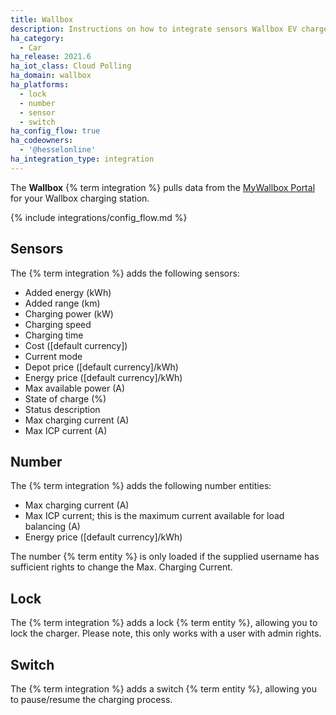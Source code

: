 ```yaml
---
title: Wallbox
description: Instructions on how to integrate sensors Wallbox EV chargers to Home Assistant
ha_category:
  - Car
ha_release: 2021.6
ha_iot_class: Cloud Polling
ha_domain: wallbox
ha_platforms:
  - lock
  - number
  - sensor
  - switch
ha_config_flow: true
ha_codeowners:
  - '@hesselonline'
ha_integration_type: integration
---
```


The **Wallbox** {% term integration %} pulls data from the [MyWallbox Portal](https://my.wallbox.com) for your Wallbox charging station.

{% include integrations/config_flow.md %}

## Sensors

The {% term integration %} adds the following sensors:

- Added energy (kWh)
- Added range (km)
- Charging power (kW)
- Charging speed
- Charging time
- Cost ([default currency])
- Current mode
- Depot price ([default currency]/kWh)
- Energy price ([default currency]/kWh)
- Max available power (A)
- State of charge (%)
- Status description
- Max charging current (A)
- Max ICP current (A)

## Number

The {% term integration %} adds the following number entities:

- Max charging current (A)
- Max ICP current; this is the maximum current available for load balancing (A)
- Energy price ([default currency]/kWh)

The number {% term entity %} is only loaded if the supplied username has sufficient rights to change the Max. Charging Current.

## Lock

The {% term integration %} adds a lock {% term entity %}, allowing you to lock the charger. Please note, this only works with a user with admin rights.

## Switch

The {% term integration %} adds a switch {% term entity %}, allowing you to pause/resume the charging process.
